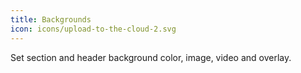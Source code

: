 ```yaml
---
title: Backgrounds
icon: icons/upload-to-the-cloud-2.svg
---
```


Set section and header background color, image, video and overlay.